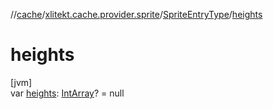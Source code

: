 //[cache](../../../index.md)/[xlitekt.cache.provider.sprite](../index.md)/[SpriteEntryType](index.md)/[heights](heights.md)

# heights

[jvm]\
var [heights](heights.md): [IntArray](https://kotlinlang.org/api/latest/jvm/stdlib/kotlin/-int-array/index.html)? = null
